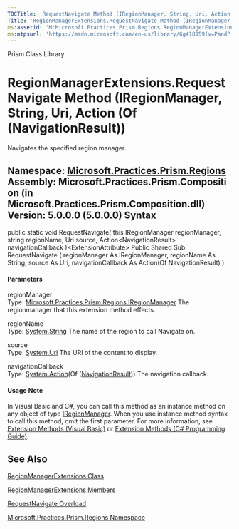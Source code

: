 ```yaml
---
TOCTitle: 'RequestNavigate Method (IRegionManager, String, Uri, Action(NavigationResult))'
Title: 'RegionManagerExtensions.RequestNavigate Method (IRegionManager, String, Uri, Action(NavigationResult)) (Microsoft.Practices.Prism.Regions)'
ms:assetid: 'M:Microsoft.Practices.Prism.Regions.RegionManagerExtensions.RequestNavigate(Microsoft.Practices.Prism.Regions.IRegionManager,System.String,System.Uri,System.Action{Microsoft.Practices.Prism.Regions.NavigationResult})'
ms:mtpsurl: 'https://msdn.microsoft.com/en-us/library/Gg418959(v=PandP.50)'
---
```


Prism Class Library

RegionManagerExtensions.RequestNavigate Method (IRegionManager, String, Uri, Action (Of (NavigationResult))
===============================================================================================================================

Navigates the specified region manager.

**Namespace:** [Microsoft.Practices.Prism.Regions](https://msdn.microsoft.com/en-us/library/microsoft.practices.prism.regions(v=pandp.50))
**Assembly:** Microsoft.Practices.Prism.Composition (in Microsoft.Practices.Prism.Composition.dll) Version: 5.0.0.0 (5.0.0.0)
Syntax
------

<span id="syntaxToggle"></span>public static void RequestNavigate( this IRegionManager regionManager, string regionName, Uri source, Action&lt;NavigationResult&gt; navigationCallback )&lt;ExtensionAttribute&gt; Public Shared Sub RequestNavigate ( regionManager As IRegionManager, regionName As String, source As Uri, navigationCallback As Action(Of NavigationResult) )
#### Parameters

regionManager  
Type: [Microsoft.Practices.Prism.Regions.IRegionManager](https://msdn.microsoft.com/en-us/library/microsoft.practices.prism.regions.iregionmanager(v=pandp.50))
The regionmanager that this extension method effects.

regionName  
Type: [System.String](http://msdn2.microsoft.com/en-us/library/s1wwdcbf)
The name of the region to call Navigate on.

source  
Type: [System.Uri](http://msdn2.microsoft.com/en-us/library/txt7706a)
The URI of the content to display.

navigationCallback  
Type: [System.Action](http://msdn2.microsoft.com/en-us/library/018hxwa8)(Of ([NavigationResult](https://msdn.microsoft.com/en-us/library/microsoft.practices.prism.regions.navigationresult(v=pandp.50))))
The navigation callback.

#### Usage Note

In Visual Basic and C\#, you can call this method as an instance method on any object of type [IRegionManager](https://msdn.microsoft.com/en-us/library/microsoft.practices.prism.regions.iregionmanager(v=pandp.50)). When you use instance method syntax to call this method, omit the first parameter. For more information, see [Extension Methods (Visual Basic)](https://msdn.microsoft.com/en-us/library/bb384936.aspx) or [Extension Methods (C\# Programming Guide)](http://msdn.microsoft.com/en-us/library/bb383977.aspx).

See Also
--------


[RegionManagerExtensions Class](https://msdn.microsoft.com/en-us/library/microsoft.practices.prism.regions.regionmanagerextensions(v=pandp.50))

[RegionManagerExtensions Members](https://msdn.microsoft.com/en-us/library/microsoft.practices.prism.regions.regionmanagerextensions_members(v=pandp.50))

[RequestNavigate Overload](https://msdn.microsoft.com/en-us/library/microsoft.practices.prism.regions.regionmanagerextensions.requestnavigate(v=pandp.50))

[Microsoft.Practices.Prism.Regions Namespace](https://msdn.microsoft.com/en-us/library/microsoft.practices.prism.regions(v=pandp.50))
